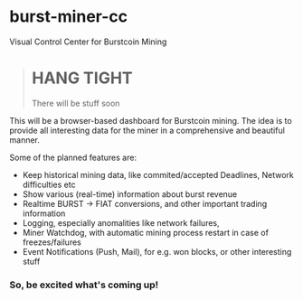 # burst-miner-cc
Visual Control Center for Burstcoin Mining

> # HANG TIGHT
> There will be stuff soon

This will be a browser-based dashboard for Burstcoin mining. 
The idea is to provide all interesting data for the miner in 
a comprehensive and beautiful manner.

Some of the planned features are:

- Keep historical mining data, like commited/accepted Deadlines, Network difficulties etc
- Show various (real-time) information about burst revenue
- Realtime BURST -> FIAT conversions, and other important trading information
- Logging, especially anomalities like network failures,
- Miner Watchdog, with automatic mining process restart in case of freezes/failures 
- Event Notifications (Push, Mail), for e.g. won blocks, or other interesting stuff

### So, be excited what's coming up!